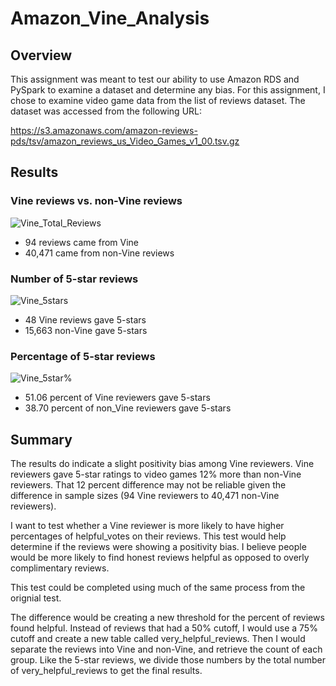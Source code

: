 # Amazon_Vine_Analysis

## Overview
This assignment was meant to test our ability to use Amazon RDS and PySpark to examine a dataset and determine any bias. For this assignment, I chose to examine video game data from the list of reviews dataset. The dataset was accessed from the following URL:

https://s3.amazonaws.com/amazon-reviews-pds/tsv/amazon_reviews_us_Video_Games_v1_00.tsv.gz

## Results
### Vine reviews vs. non-Vine reviews
![Vine_Total_Reviews](https://user-images.githubusercontent.com/85756203/137772019-7a5cf395-2b6a-489a-83f1-19e5d2341d60.png)

- 94 reviews came from Vine
- 40,471 came from non-Vine reviews
### Number of 5-star reviews
![Vine_5stars](https://user-images.githubusercontent.com/85756203/137772034-7bb73fe8-77a7-4e7b-9c2f-c8ba2ca8552d.png)

- 48 Vine reviews gave 5-stars
- 15,663 non-Vine gave 5-stars
### Percentage of 5-star reviews
![Vine_5star%](https://user-images.githubusercontent.com/85756203/137772054-66cde5d2-ae2d-4a18-8c89-6924c6bd654f.png)

- 51.06 percent of Vine reviewers gave 5-stars
- 38.70 percent of non_Vine reviewers gave 5-stars

## Summary
The results do indicate a slight positivity bias among Vine reviewers. Vine reviewers gave 5-star ratings to video games 12% more than non-Vine reviewers.
That 12 percent difference may not be reliable given the difference in sample sizes (94 Vine reviewers to 40,471 non-Vine reviewers).

I want to test whether a Vine reviewer is more likely to have higher percentages of helpful_votes on their reviews. This test would help determine if the reviews were showing a positivity bias. I believe people would be more likely to find honest reviews helpful as opposed to overly complimentary reviews.

This test could be completed using much of the same process from the orignial test.

The difference would be creating a new threshold for the percent of reviews found helpful. Instead of reviews that had a 50% cutoff, I would use a 75% cutoff and create a new table called very_helpful_reviews. Then I would separate the reviews into Vine and non-Vine, and retrieve the count of each group. Like the 5-star reviews, we divide those numbers by the total number of very_helpful_reviews to get the final results.
